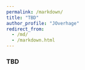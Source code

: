 ```yaml
---
permalink: /markdown/
title: "TBD"
author_profile: "JOverhage"
redirect_from: 
  - /md/
  - /markdown.html
---
```



### TBD

<!--
git add _pages/markdown.md && git commit -m "add change to markdown" && git push
-->